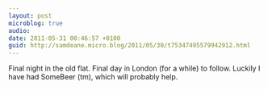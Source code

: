 ```yaml
---
layout: post
microblog: true
audio: 
date: 2011-05-31 00:46:57 +0100
guid: http://samdeane.micro.blog/2011/05/30/t75347495579942912.html
---
```

Final night in the old flat. Final day in London (for a while) to follow. Luckily I have had SomeBeer (tm), which will probably help.
